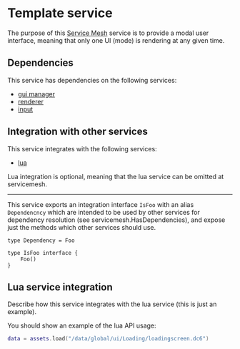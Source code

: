 # Template service
The purpose of this [Service Mesh](https://github.com/gravestench/servicemesh) service is to provide
a modal user interface, meaning that only one UI (mode) is rendering at any given time.


## Dependencies
This service has dependencies on the following services:
* [gui manager](../guiManager)
* [renderer](../raylibRenderer)
* [input](../input)


## Integration with other services
This service integrates with the following services:
* [lua](../lua)

Lua integration is optional, meaning that the lua service can be omitted at servicemesh.

_______
This service exports an integration interface `IsFoo` with an alias 
`Dependencncy` which are intended to be used by other services for dependency
resolution (see servicemesh.HasDependencies), and expose just the methods which 
other services should use.
```golang
type Dependency = Foo

type IsFoo interface {
    Foo()
}
```

## Lua service integration
Describe how this service integrates with the lua service (this is just an example).

You should show an example of the lua API usage:
```lua
data = assets.load("/data/global/ui/Loading/loadingscreen.dc6")
```